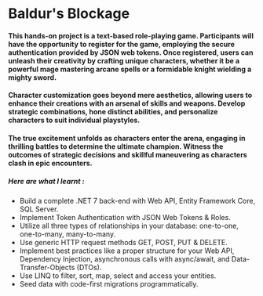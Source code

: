 # Baldur's Blockage

#### This hands-on project is a text-based role-playing game. Participants will have the opportunity to register for the game, employing the secure authentication provided by JSON web tokens. Once registered, users can unleash their creativity by crafting unique characters, whether it be a powerful mage mastering arcane spells or a formidable knight wielding a mighty sword.

#### Character customization goes beyond mere aesthetics, allowing users to enhance their creations with an arsenal of skills and weapons. Develop strategic combinations, hone distinct abilities, and personalize characters to suit individual playstyles.

#### The true excitement unfolds as characters enter the arena, engaging in thrilling battles to determine the ultimate champion. Witness the outcomes of strategic decisions and skillful maneuvering as characters clash in epic encounters.


##### Here are what I learnt : 
- Build a complete .NET 7 back-end with Web API, Entity Framework Core, SQL Server.
- Implement Token Authentication with JSON Web Tokens & Roles.
- Utilize all three types of relationships in your database: one-to-one, one-to-many, many-to-many.
- Use generic HTTP request methods GET, POST, PUT & DELETE.
- Implement best practices like a proper structure for your Web API, Dependency Injection, asynchronous calls with async/await, and Data-Transfer-Objects (DTOs).
- Use LINQ to filter, sort, map, select and access your entities.
- Seed data with code-first migrations programmatically.
